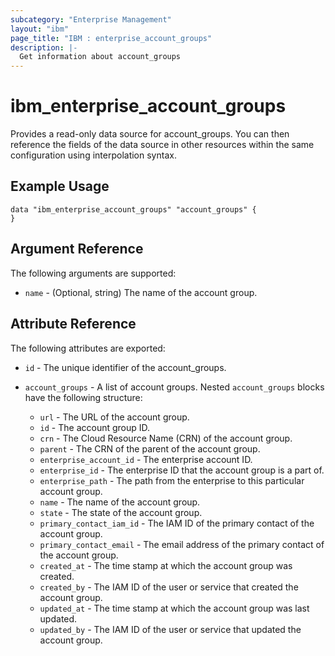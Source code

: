 ```yaml
---
subcategory: "Enterprise Management"
layout: "ibm"
page_title: "IBM : enterprise_account_groups"
description: |-
  Get information about account_groups
---
```


# ibm\_enterprise_account_groups

Provides a read-only data source for account_groups. You can then reference the fields of the data source in other resources within the same configuration using interpolation syntax.

## Example Usage

```hcl
data "ibm_enterprise_account_groups" "account_groups" {
}
```

## Argument Reference

The following arguments are supported:

* `name` - (Optional, string) The name of the account group.

## Attribute Reference

The following attributes are exported:

* `id` - The unique identifier of the account_groups.

* `account_groups` - A list of account groups. Nested `account_groups` blocks have the following structure:
	* `url` - The URL of the account group.
	* `id` - The account group ID.
	* `crn` - The Cloud Resource Name (CRN) of the account group.
	* `parent` - The CRN of the parent of the account group.
	* `enterprise_account_id` - The enterprise account ID.
	* `enterprise_id` - The enterprise ID that the account group is a part of.
	* `enterprise_path` - The path from the enterprise to this particular account group.
	* `name` - The name of the account group.
	* `state` - The state of the account group.
	* `primary_contact_iam_id` - The IAM ID of the primary contact of the account group.
	* `primary_contact_email` - The email address of the primary contact of the account group.
	* `created_at` - The time stamp at which the account group was created.
	* `created_by` - The IAM ID of the user or service that created the account group.
	* `updated_at` - The time stamp at which the account group was last updated.
	* `updated_by` - The IAM ID of the user or service that updated the account group.

